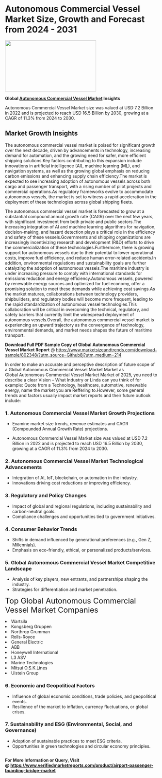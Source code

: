 <H1>Autonomous Commercial Vessel Market Size, Growth and Forecast from 2024 - 2031</H1><img class="aligncenter size-medium wp-image-584254" src="https://thirdeyenews.in/wp-content/uploads/2024/09/Global-Market-Research-300x168.jpeg" alt="" width="300" height="168" /><p><strong>Global&nbsp;<a href="https://www.marketsizeandtrends.com/download-sample/802348/?utm_source=Github8j?utm_medium=214">Autonomous Commercial Vessel Market</a> Insights</strong></p><p>Autonomous Commercial Vessel Market size was valued at USD 7.2 Billion in 2022 and is projected to reach USD 16.5 Billion by 2030, growing at a CAGR of 11.3% from 2024 to 2030.</p><p><h2>Market Growth Insights</h2> <p>The autonomous commercial vessel market is poised for significant growth over the next decade, driven by advancements in technology, increasing demand for automation, and the growing need for safer, more efficient shipping solutions.Key factors contributing to this expansion include innovations in artificial intelligence (AI), machine learning (ML), and navigation systems, as well as the growing global emphasis on reducing carbon emissions and enhancing supply chain efficiency.The market is expected to see increasing adoption of autonomous vessels across both cargo and passenger transport, with a rising number of pilot projects and commercial operations.As regulatory frameworks evolve to accommodate autonomous vessels, the market is set to witness a rapid acceleration in the deployment of these technologies across global shipping fleets.</p> <p>The autonomous commercial vessel market is forecasted to grow at a substantial compound annual growth rate (CAGR) over the next few years, with significant investment from both private and public sectors.The increasing integration of AI and machine learning algorithms for navigation, decision-making, and hazard detection plays a critical role in the efficiency and safety of these vessels.Governments and shipping organizations are increasingly incentivizing research and development (R&D) efforts to drive the commercialization of these technologies.Furthermore, there is growing support for autonomous vessels due to their potential to lower operational costs, improve fuel efficiency, and reduce human error-related accidents.In addition, environmental regulations and sustainability goals are further catalyzing the adoption of autonomous vessels.The maritime industry is under increasing pressure to comply with international standards for emissions reduction and energy efficiency.Autonomous vessels, powered by renewable energy sources and optimized for fuel economy, offer a promising solution to meet these demands while achieving cost savings.As the market matures, collaborations between technology providers, shipbuilders, and regulatory bodies will become more frequent, leading to the rapid standardization of autonomous vessel technologies.This collaboration will be critical in overcoming the technical, regulatory, and safety barriers that currently limit the widespread deployment of autonomous vessels.Overall, the autonomous commercial vessel market is experiencing an upward trajectory as the convergence of technology, environmental demands, and market needs shapes the future of maritime transport.</p> <p><span class=""><strong>Download Full PDF Sample Copy of Global Autonomous Commercial Vessel Market Report</strong> @ <a href="https://www.marketsizeandtrends.com/download-sample/802348/?utm_source=Github8j?utm_medium=214" target="_blank">https://www.marketsizeandtrends.com/download-sample/802348/?utm_source=Github8j?utm_medium=214</a></span></p><p>In order to make an accurate and perceptive description of future scope of a Global&nbsp;Autonomous Commercial Vessel Market Market as Global&nbsp;Autonomous Commercial Vessel Market Market of 2025, you need to describe a clear Vision &ndash; What Industry or Linda can you think of for example: Quote from a Technology, healthcare, automotive, renewable energy, name the market you are Reffering to.However, some general trends and factors usually impact market reports and their future outlook include:</p><h3>1.&nbsp;<strong>Autonomous Commercial Vessel Market Growth Projections</strong></h3><ul><li>Examine market size trends, revenue estimates and CAGR (Compounded Annual Growth Rate) projections.</li><li><p>Autonomous Commercial Vessel Market size was valued at USD 7.2 Billion in 2022 and is projected to reach USD 16.5 Billion by 2030, growing at a CAGR of 11.3% from 2024 to 2030.</p></li></ul><h3>2.&nbsp;<strong>Autonomous Commercial Vessel Market Technological Advancements</strong></h3><ul><li>Integration of AI, IoT, blockchain, or automation in the industry.</li><li>Innovations driving cost reductions or improving efficiency.</li></ul><h3>3.&nbsp;<strong>Regulatory and Policy Changes</strong></h3><ul><li>Impact of global and regional regulations, including sustainability and carbon-neutral goals.</li><li>Compliance challenges and opportunities tied to government initiatives.</li></ul><h3>4.&nbsp;<strong>Consumer Behavior Trends</strong></h3><ul><li>Shifts in demand influenced by generational preferences (e.g., Gen Z, Millennials).</li><li>Emphasis on eco-friendly, ethical, or personalized products/services.</li></ul><h3>5.&nbsp;<strong>Global Autonomous Commercial Vessel Market Competitive Landscape</strong></h3><ul><li>Analysis of key players, new entrants, and partnerships shaping the industry.</li><li>Strategies for differentiation and market penetration.</li></ul><p data-pm-slice="1 1 []"><span style="color: inherit; font-family: inherit; font-size: 25px;">Top Global Autonomous Commercial Vessel Market Companies</span></p><div class="" data-test-id=""><p><li>Wartsila</li><li> Kongsberg Gruppen</li><li> Northrop Grumman</li><li> Rolls-Royce</li><li> General Electric</li><li> ABB</li><li> Honeywell International</li><li> L3 ASV</li><li> Marine Technologies</li><li> Mitsui O.S.K.Lines</li><li> Ulstein Group</li></p></div><h3>6.&nbsp;<strong>Economic and Geopolitical Factors</strong></h3><ul><li>Influence of global economic conditions, trade policies, and geopolitical events.</li><li>Resilience of the market to inflation, currency fluctuations, or global crises.</li></ul><h3>7.&nbsp;<strong>Sustainability and ESG (Environmental, Social, and Governance)</strong></h3><ul><li>Adoption of sustainable practices to meet ESG criteria.</li><li>Opportunities in green technologies and circular economy principles.</li></ul><h2><strong style="font-size: 14px;">For More Information or Query, Visit @&nbsp;</strong><a style="background-color: #ffffff; font-size: 14px;" href="https://www.marketsizeandtrends.com/report/autonomous-commercial-vessel-market/" target="_blank">https://www.verifiedmarketreports.com/product/airport-passenger-boarding-bridge-market</a></h2>